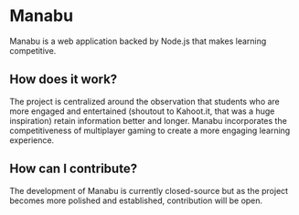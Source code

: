 # Manabu

Manabu is a web application backed by Node.js that makes learning competitive.

## How does it work?

The project is centralized around the observation that students who are more engaged and entertained (shoutout to Kahoot.it, that was a huge inspiration) retain information better and longer. Manabu incorporates the competitiveness of multiplayer gaming to create a more engaging learning experience.

## How can I contribute?

The development of Manabu is currently closed-source but as the project becomes more polished and established, contribution will be open. 

